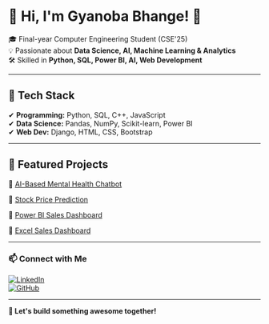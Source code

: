 # 👋 Hi, I'm Gyanoba Bhange! 🚀  

🎓 Final-year Computer Engineering Student (CSE'25)  
💡 Passionate about **Data Science, AI, Machine Learning & Analytics**  
🛠 Skilled in **Python, SQL, Power BI, AI, Web Development**  

---

## 🔹 Tech Stack  
✔ **Programming:** Python, SQL, C++, JavaScript  
✔ **Data Science:** Pandas, NumPy, Scikit-learn, Power BI  
✔ **Web Dev:** Django, HTML, CSS, Bootstrap  

---

## 📌 Featured Projects  

🔹 [AI-Based Mental Health Chatbot](https://github.com/Gyanu22/Mental-Health-Chatbot.git)  

🔹 [Stock Price Prediction](https://github.com/Gyanu22/Power-BI-Sales-Dashboard.git)  

🔹 [Power BI Sales Dashboard](https://github.com/Gyanu22)  

🔹 [Excel Sales Dashboard](https://github.com/Gyanu22/Shoe-Sales-Dashboard.git)  


---

### 📫 Connect with Me  
[![LinkedIn](https://img.shields.io/badge/LinkedIn-blue?style=flat&logo=linkedin)](https://www.linkedin.com/in/gyanoba-bhange-092506251/)  
[![GitHub](https://img.shields.io/badge/GitHub-black?style=flat&logo=github)](https://github.com/Gyanu22)  

---

**🚀 Let's build something awesome together!**  
